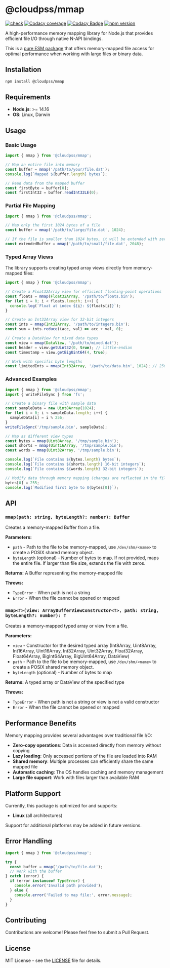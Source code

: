 # @cloudpss/mmap

[![check](https://img.shields.io/github/actions/workflow/status/CloudPSS/mmap/check.yml?event=push&logo=github)](https://github.com/CloudPSS/mmap/actions/workflows/check.yml)
[![Codacy coverage](https://img.shields.io/codacy/coverage/c0b6811e7e5f45eeb46383607cac81a8?logo=jest)](https://app.codacy.com/gh/CloudPSS/mmap/dashboard)
[![Codacy Badge](https://img.shields.io/codacy/grade/c0b6811e7e5f45eeb46383607cac81a8?logo=codacy)](https://app.codacy.com/gh/CloudPSS/mmap/dashboard)
[![npm version](https://img.shields.io/npm/v/@cloudpss/mmap?logo=npm)](https://npmjs.org/package/@cloudpss/mmap)

A high-performance memory mapping library for Node.js that provides efficient file I/O through native N-API bindings.

This is a [pure ESM package](https://gist.github.com/sindresorhus/a39789f98801d908bbc7ff3ecc99d99c) that offers memory-mapped file access for optimal performance when working with large files or binary data.

## Installation

```bash
npm install @cloudpss/mmap
```

## Requirements

- **Node.js**: >= 14.16
- **OS**: Linux, Darwin

## Usage

### Basic Usage

```js
import { mmap } from '@cloudpss/mmap';

// Map an entire file into memory
const buffer = mmap('/path/to/your/file.dat');
console.log(`Mapped ${buffer.length} bytes`);

// Read data from the mapped buffer
const firstByte = buffer[0];
const firstInt32 = buffer.readInt32LE(0);
```

### Partial File Mapping

```js
import { mmap } from '@cloudpss/mmap';

// Map only the first 1024 bytes of a file
const buffer = mmap('/path/to/large/file.dat', 1024);

// If the file is smaller than 1024 bytes, it will be extended with zeros
const extendedBuffer = mmap('/path/to/small/file.dat', 2048);
```

### Typed Array Views

The library supports creating typed array views directly from memory-mapped files:

```js
import { mmap } from '@cloudpss/mmap';

// Create a Float32Array view for efficient floating-point operations
const floats = mmap(Float32Array, '/path/to/floats.bin');
for (let i = 0; i < floats.length; i++) {
  console.log(`Float at index ${i}: ${floats[i]}`);
}

// Create an Int32Array view for 32-bit integers
const ints = mmap(Int32Array, '/path/to/integers.bin');
const sum = ints.reduce((acc, val) => acc + val, 0);

// Create a DataView for mixed data types
const view = mmap(DataView, '/path/to/mixed.dat');
const header = view.getUint32(0, true); // little-endian
const timestamp = view.getBigUint64(4, true);

// Work with specific byte lengths
const limitedInts = mmap(Int32Array, '/path/to/data.bin', 1024); // 256 integers
```

### Advanced Examples

```js
import { mmap } from '@cloudpss/mmap';
import { writeFileSync } from 'fs';

// Create a binary file with sample data
const sampleData = new Uint8Array(1024);
for (let i = 0; i < sampleData.length; i++) {
  sampleData[i] = i % 256;
}
writeFileSync('/tmp/sample.bin', sampleData);

// Map as different view types
const bytes = mmap(Uint8Array, '/tmp/sample.bin');
const shorts = mmap(Uint16Array, '/tmp/sample.bin');
const words = mmap(Uint32Array, '/tmp/sample.bin');

console.log(`File contains ${bytes.length} bytes`);
console.log(`File contains ${shorts.length} 16-bit integers`);
console.log(`File contains ${words.length} 32-bit integers`);

// Modify data through memory mapping (changes are reflected in the file)
bytes[0] = 255;
console.log(`Modified first byte to ${bytes[0]}`);
```

## API

### `mmap(path: string, byteLength?: number): Buffer`

Creates a memory-mapped Buffer from a file.

**Parameters:**

- `path` - Path to the file to be memory-mapped, use `/dev/shm/<name>` to create a POSIX shared memory object.
- `byteLength` (optional) - Number of bytes to map. If not provided, maps the entire file. If larger than file size, extends the file with zeros.

**Returns:** A Buffer representing the memory-mapped file

**Throws:**

- `TypeError` - When path is not a string
- `Error` - When the file cannot be opened or mapped

### `mmap<T>(view: ArrayBufferViewConstructor<T>, path: string, byteLength?: number): T`

Creates a memory-mapped typed array or view from a file.

**Parameters:**

- `view` - Constructor for the desired typed array (Int8Array, Uint8Array, Int16Array, Uint16Array, Int32Array, Uint32Array, Float32Array, Float64Array, BigInt64Array, BigUint64Array, DataView)
- `path` - Path to the file to be memory-mapped, use `/dev/shm/<name>` to create a POSIX shared memory object.
- `byteLength` (optional) - Number of bytes to map

**Returns:** A typed array or DataView of the specified type

**Throws:**

- `TypeError` - When path is not a string or view is not a valid constructor
- `Error` - When the file cannot be opened or mapped

## Performance Benefits

Memory mapping provides several advantages over traditional file I/O:

- **Zero-copy operations**: Data is accessed directly from memory without copying
- **Lazy loading**: Only accessed portions of the file are loaded into RAM
- **Shared memory**: Multiple processes can efficiently share the same mapped file
- **Automatic caching**: The OS handles caching and memory management
- **Large file support**: Work with files larger than available RAM

## Platform Support

Currently, this package is optimized for and supports:

- **Linux** (all architectures)

Support for additional platforms may be added in future versions.

## Error Handling

```js
import { mmap } from '@cloudpss/mmap';

try {
  const buffer = mmap('/path/to/file.dat');
  // Work with the buffer
} catch (error) {
  if (error instanceof TypeError) {
    console.error('Invalid path provided');
  } else {
    console.error('Failed to map file:', error.message);
  }
}
```

## Contributing

Contributions are welcome! Please feel free to submit a Pull Request.

## License

MIT License - see the [LICENSE](LICENSE) file for details.
